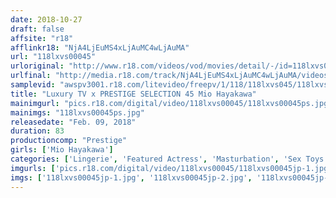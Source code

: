 ```yaml
---
date: 2018-10-27
draft: false
affsite: "r18"
afflinkr18: "NjA4LjEuMS4xLjAuMC4wLjAuMA"
url: "118lxvs00045"
urloriginal: "http://www.r18.com/videos/vod/movies/detail/-/id=118lxvs00045"
urlfinal: "http://media.r18.com/track/NjA4LjEuMS4xLjAuMC4wLjAuMA/videos/vod/movies/detail/-/id=118lxvs00045"
samplevid: "awspv3001.r18.com/litevideo/freepv/1/118/118lxvs045/118lxvs045_dmb_w.mp4"
title: "Luxury TV x PRESTIGE SELECTION 45 Mio Hayakawa"
mainimgurl: "pics.r18.com/digital/video/118lxvs00045/118lxvs00045ps.jpg"
mainimgs: "118lxvs00045ps.jpg"
releasedate: "Feb. 09, 2018"
duration: 83
productioncomp: "Prestige"
girls: ['Mio Hayakawa']
categories: ['Lingerie', 'Featured Actress', 'Masturbation', 'Sex Toys', 'Facial', 'Hi-Def']
imgurls: ['pics.r18.com/digital/video/118lxvs00045/118lxvs00045jp-1.jpg', 'pics.r18.com/digital/video/118lxvs00045/118lxvs00045jp-2.jpg', 'pics.r18.com/digital/video/118lxvs00045/118lxvs00045jp-3.jpg', 'pics.r18.com/digital/video/118lxvs00045/118lxvs00045jp-4.jpg', 'pics.r18.com/digital/video/118lxvs00045/118lxvs00045jp-5.jpg', 'pics.r18.com/digital/video/118lxvs00045/118lxvs00045jp-6.jpg', 'pics.r18.com/digital/video/118lxvs00045/118lxvs00045jp-7.jpg', 'pics.r18.com/digital/video/118lxvs00045/118lxvs00045jp-8.jpg', 'pics.r18.com/digital/video/118lxvs00045/118lxvs00045jp-9.jpg', 'pics.r18.com/digital/video/118lxvs00045/118lxvs00045jp-10.jpg', 'pics.r18.com/digital/video/118lxvs00045/118lxvs00045jp-11.jpg', 'pics.r18.com/digital/video/118lxvs00045/118lxvs00045jp-12.jpg', 'pics.r18.com/digital/video/118lxvs00045/118lxvs00045jp-13.jpg', 'pics.r18.com/digital/video/118lxvs00045/118lxvs00045jp-14.jpg', 'pics.r18.com/digital/video/118lxvs00045/118lxvs00045jp-15.jpg', 'pics.r18.com/digital/video/118lxvs00045/118lxvs00045jp-16.jpg', 'pics.r18.com/digital/video/118lxvs00045/118lxvs00045jp-17.jpg', 'pics.r18.com/digital/video/118lxvs00045/118lxvs00045jp-18.jpg', 'pics.r18.com/digital/video/118lxvs00045/118lxvs00045jp-19.jpg', 'pics.r18.com/digital/video/118lxvs00045/118lxvs00045jp-20.jpg']
imgs: ['118lxvs00045jp-1.jpg', '118lxvs00045jp-2.jpg', '118lxvs00045jp-3.jpg', '118lxvs00045jp-4.jpg', '118lxvs00045jp-5.jpg', '118lxvs00045jp-6.jpg', '118lxvs00045jp-7.jpg', '118lxvs00045jp-8.jpg', '118lxvs00045jp-9.jpg', '118lxvs00045jp-10.jpg', '118lxvs00045jp-11.jpg', '118lxvs00045jp-12.jpg', '118lxvs00045jp-13.jpg', '118lxvs00045jp-14.jpg', '118lxvs00045jp-15.jpg', '118lxvs00045jp-16.jpg', '118lxvs00045jp-17.jpg', '118lxvs00045jp-18.jpg', '118lxvs00045jp-19.jpg', '118lxvs00045jp-20.jpg']
---
```

